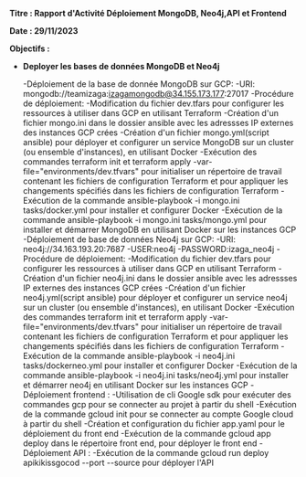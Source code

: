 **Titre : Rapport d'Activité  Déploiement MongoDB, Neo4j,API et Frontend**

**Date : 29/11/2023**

**Objectifs :**

- **Deployer les bases de données MongoDB et Neo4j**
  
  -Déploiement de la base de donnée MongoDB sur GCP:
     -URI: mongodb://teamizaga:izagamongodb@34.155.173.177:27017
     -Procédure de déploiement:
        -Modification du fichier dev.tfars pour configurer les ressources à utiliser dans GCP en utilisant Terraform
        -Création d'un fichier mongo.ini dans le dossier ansible avec les adressses IP externes des instances GCP crées
        -Création d'un fichier mongo.yml(script ansible) pour déployer et configurer un service MongoDB sur un cluster (ou ensemble d'instances), en utilisant Docker
        -Exécution des commandes terraform init et terraform apply -var-file="environments/dev.tfvars"  pour initialiser un répertoire de travail contenant les fichiers de configuration Terraform et  pour appliquer les changements spécifiés dans les fichiers de configuration Terraform
        -Exécution de la commande ansible-playbook -i mongo.ini tasks/docker.yml pour installer et configurer Docker
        -Exécution de la commande ansible-playbook -i mongo.ini tasks/mongo.yml pour installer et démarrer MongoDB en utilisant Docker sur les instances GCP
  -Déploiement de base de données Neo4j sur GCP:
     -URI: neo4j://34.163.193.20:7687
     -USER:neo4j
     -PASSWORD:izaga_neo4j
     -Procédure de déploiement:
        -Modification du fichier dev.tfars pour configurer les ressources à utiliser dans GCP en utilisant Terraform
        -Création d'un fichier neo4j.ini dans le dossier ansible avec les adressses IP externes des instances GCP crées
        -Création d'un fichier neo4j.yml(script ansible) pour déployer et configurer un service neo4j sur un cluster (ou ensemble d'instances), en utilisant Docker
        -Exécution des commandes terraform init et terraform apply -var-file="environments/dev.tfvars"  pour initialiser un répertoire de travail contenant les fichiers de configuration Terraform et  pour appliquer les changements spécifiés dans les fichiers de configuration Terraform
        -Exécution de la commande ansible-playbook -i neo4j.ini tasks/dockerneo.yml pour installer et configurer Docker
        -Exécution de la commande ansible-playbook -i neo4j.ini tasks/neo4j.yml pour installer et démarrer neo4j en utilisant Docker sur les instances GCP
    -Déploiement frontend :
        -Utilisation de cli Google sdk pour exécuter des commandes gcp pour se connecter au projet à partir du shell
        -Exécution de la commande gcloud init pour se connecter au compte Google cloud à partir du shell
        -Création et configuration du fichier app.yaml pour le déploiement du front end
        -Exécution de la commande gcloud app deploy dans le répertoire front end, pour déployer le front end
    -Déploiement API :
        -Exécution de la commande gcloud run deploy apikikissgocod --port  --source pour déployer l'API
